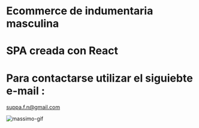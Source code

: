 # Ecommerce de indumentaria masculina
# SPA creada con React
# Para contactarse utilizar el siguiebte e-mail :
suppa.f.n@gmail.com

![massimo-gif](https://user-images.githubusercontent.com/90355084/153770495-e3b2d6cd-ca0a-41bf-a78a-168c2d0805f5.gif)